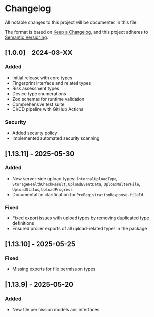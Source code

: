 # Changelog

All notable changes to this project will be documented in this file.

The format is based on [Keep a Changelog](https://keepachangelog.com/en/1.0.0/),
and this project adheres to [Semantic Versioning](https://semver.org/spec/v2.0.0.html).

## [1.0.0] - 2024-03-XX

### Added
- Initial release with core types
- Fingerprint interface and related types
- Risk assessment types
- Device type enumerations
- Zod schemas for runtime validation
- Comprehensive test suite
- CI/CD pipeline with GitHub Actions

### Security
- Added security policy
- Implemented automated security scanning

## [1.13.11] - 2025-05-30

### Added
- New server-side upload types: `InternalUploadType`, `StorageHealthCheckResult`, `UploadEventData`, `UploadMulterFile`, `UploadStatus`, `UploadProgress`
- Documentation clarification for `PreRegistrationResponse.fileId`

### Fixed
- Fixed export issues with upload types by removing duplicated type definitions
- Ensured proper exports of all upload-related types in the package

## [1.13.10] - 2025-05-25

### Fixed
- Missing exports for file permission types

## [1.13.9] - 2025-05-20

### Added
- New file permission models and interfaces